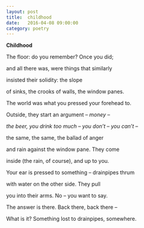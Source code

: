 ```yaml
---
layout: post
title:  childhood
date:   2016-04-08 09:00:00
category: poetry
---
```

**Childhood**

The floor: do you remember? Once you did;

and all there was, were things that similarly

insisted their solidity: the slope

of sinks, the crooks of walls, the window panes.

The world was what you pressed your forehead to.

Outside, they start an argument – *money* –

*the beer, you drink too much* – *you don’t* – *you can’t* –

the same, the same, the ballad of anger

and rain against the window pane. They come

inside (the rain, of course), and up to you.

Your ear is pressed to something – drainpipes thrum

with water on the other side. They pull

you into their arms. No – you want to say.

The answer is there. Back there, back there –

What is it? Something lost to drainpipes, somewhere.
